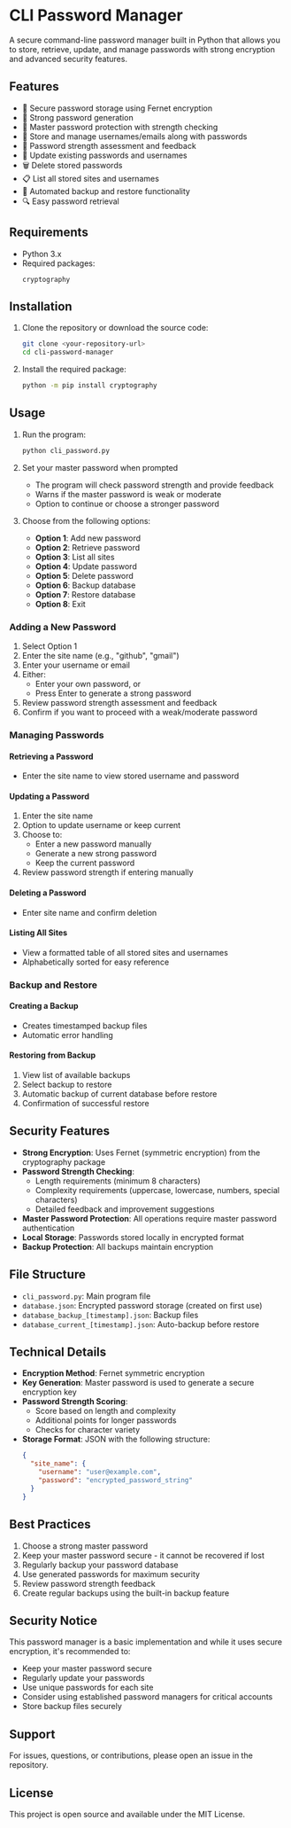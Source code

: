 # CLI Password Manager

A secure command-line password manager built in Python that allows you to store, retrieve, update, and manage passwords with strong encryption and advanced security features.

## Features

- 🔐 Secure password storage using Fernet encryption
- 🎲 Strong password generation
- 👤 Master password protection with strength checking
- 📝 Store and manage usernames/emails along with passwords
- 💪 Password strength assessment and feedback
- 🔄 Update existing passwords and usernames
- 🗑️ Delete stored passwords
- 📋 List all stored sites and usernames
- 💾 Automated backup and restore functionality
- 🔍 Easy password retrieval

## Requirements

- Python 3.x
- Required packages:
  ```
  cryptography
  ```

## Installation

1. Clone the repository or download the source code:
   ```bash
   git clone <your-repository-url>
   cd cli-password-manager
   ```

2. Install the required package:
   ```bash
   python -m pip install cryptography
   ```

## Usage

1. Run the program:
   ```bash
   python cli_password.py
   ```

2. Set your master password when prompted
   - The program will check password strength and provide feedback
   - Warns if the master password is weak or moderate
   - Option to continue or choose a stronger password

3. Choose from the following options:
   - **Option 1**: Add new password
   - **Option 2**: Retrieve password
   - **Option 3**: List all sites
   - **Option 4**: Update password
   - **Option 5**: Delete password
   - **Option 6**: Backup database
   - **Option 7**: Restore database
   - **Option 8**: Exit

### Adding a New Password

1. Select Option 1
2. Enter the site name (e.g., "github", "gmail")
3. Enter your username or email
4. Either:
   - Enter your own password, or
   - Press Enter to generate a strong password
5. Review password strength assessment and feedback
6. Confirm if you want to proceed with a weak/moderate password

### Managing Passwords

#### Retrieving a Password
- Enter the site name to view stored username and password

#### Updating a Password
1. Enter the site name
2. Option to update username or keep current
3. Choose to:
   - Enter a new password manually
   - Generate a new strong password
   - Keep the current password
4. Review password strength if entering manually

#### Deleting a Password
- Enter site name and confirm deletion

#### Listing All Sites
- View a formatted table of all stored sites and usernames
- Alphabetically sorted for easy reference

### Backup and Restore

#### Creating a Backup
- Creates timestamped backup files
- Automatic error handling

#### Restoring from Backup
1. View list of available backups
2. Select backup to restore
3. Automatic backup of current database before restore
4. Confirmation of successful restore

## Security Features

- **Strong Encryption**: Uses Fernet (symmetric encryption) from the cryptography package
- **Password Strength Checking**:
  - Length requirements (minimum 8 characters)
  - Complexity requirements (uppercase, lowercase, numbers, special characters)
  - Detailed feedback and improvement suggestions
- **Master Password Protection**: All operations require master password authentication
- **Local Storage**: Passwords stored locally in encrypted format
- **Backup Protection**: All backups maintain encryption

## File Structure

- `cli_password.py`: Main program file
- `database.json`: Encrypted password storage (created on first use)
- `database_backup_[timestamp].json`: Backup files
- `database_current_[timestamp].json`: Auto-backup before restore

## Technical Details

- **Encryption Method**: Fernet symmetric encryption
- **Key Generation**: Master password is used to generate a secure encryption key
- **Password Strength Scoring**:
  - Score based on length and complexity
  - Additional points for longer passwords
  - Checks for character variety
- **Storage Format**: JSON with the following structure:
  ```json
  {
    "site_name": {
      "username": "user@example.com",
      "password": "encrypted_password_string"
    }
  }
  ```

## Best Practices

1. Choose a strong master password
2. Keep your master password secure - it cannot be recovered if lost
3. Regularly backup your password database
4. Use generated passwords for maximum security
5. Review password strength feedback
6. Create regular backups using the built-in backup feature

## Security Notice

This password manager is a basic implementation and while it uses secure encryption, it's recommended to:
- Keep your master password secure
- Regularly update your passwords
- Use unique passwords for each site
- Consider using established password managers for critical accounts
- Store backup files securely

## Support

For issues, questions, or contributions, please open an issue in the repository.

## License

This project is open source and available under the MIT License. 